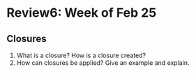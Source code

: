 # Review6: Week of Feb 25

## Closures
1. What is a closure? How is a closure created?
2. How can closures be applied? Give an example and explain.